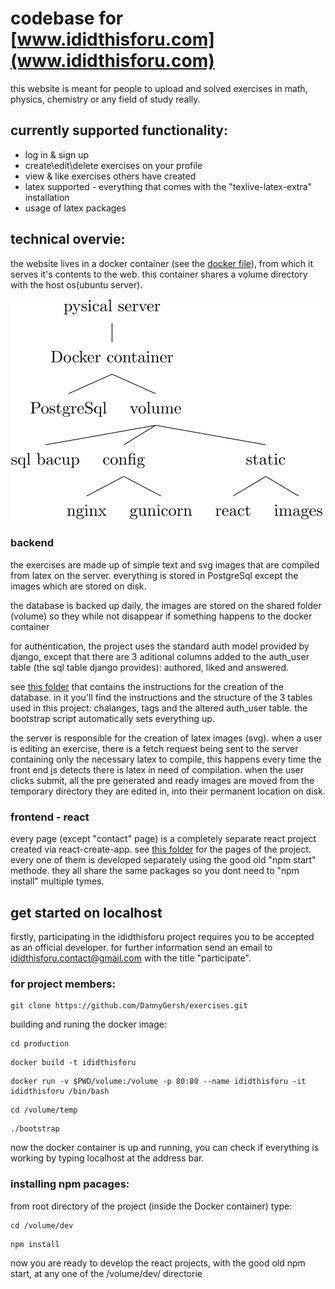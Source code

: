 # codebase for [www.ididthisforu.com](www.ididthisforu.com)

this website is meant for people to upload and solved exercises in math, physics, chemistry or any field of study really.

## currently supported functionality:

* log in & sign up
* create\edit\delete exercises on your profile
* view & like exercises others have created
* latex supported - everything that comes with the "texlive-latex-extra" installation
* usage of latex packages

## technical overvie:

the website lives in a docker container (see the [docker file](https://github.com/DannyGersh/exercises/blob/main/production/Dockerfile)), from which it serves it's contents to the web. this container shares a volume directory with the host os(ubuntu server).

![main.svg](https://github.com/DannyGersh/exercises/blob/main/misc/main.svg)

### backend
the exercises are made up of simple text and svg images that are compiled from latex on the server. everything is stored in PostgreSql except the images which are stored on disk.

the database is backed up daily, the images are stored on the shared folder (volume) so they while not disappear if something happens to the docker container

for authentication, the project uses the standard auth model provided by django, except that there are 3 aditional columns added to the auth_user table (the sql table django provides): authored, liked and answered.

see [this folder](https://github.com/DannyGersh/exercises/tree/main/production/volume/temp) that contains the instructions for the creation of the database. in it you'll find the instructions and the structure of the 3 tables used in this project: chalanges, tags and the altered auth_user table. the bootstrap script automatically sets everything up.

the server is responsible for the creation of latex images (svg). when a user is editing an exercise, there is a fetch request being sent to the server containing only the necessary latex to compile, this happens every time the front end js detects there is latex in need of compilation. when the user clicks submit, all the pre generated and ready images are moved from the temporary directory they are edited in, into their permanent location on disk.

### frontend - react
every page (except "contact" page) is a completely separate react project created via react-create-app. see [this folder](https://github.com/DannyGersh/exercises/tree/main/production/volume/static/pages) for the pages of the project. every one of them is developed separately using the good old "npm start" methode. they all share the same packages so you dont need to "npm install" multiple tymes.


## get started on localhost
firstly, participating in the ididthisforu project requires you to be accepted as an official developer. for further information send an email to ididthisforu.contact@gmail.com with the title "participate".

### for project members:
```console
git clone https://github.com/DannyGersh/exercises.git
```
building and runing the docker image:
```console
cd production
```
```console
docker build -t ididthisforu 
```
```console
docker run -v $PWD/volume:/volume -p 80:80 --name ididthisforu -it ididthisforu /bin/bash
```
```console
cd /volume/temp
```
```console
./bootstrap
```
now the docker container is up and running, you can check if everything is working by typing localhost at the address bar.

### installing npm pacages:
from root directory of the project (inside the Docker container) type:
```console
cd /volume/dev
```
```console
npm install
```
now you are ready to develop the react projects, with the good old npm start, at any one of the /volume/dev/ directorie

